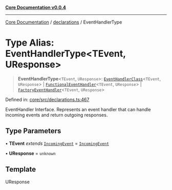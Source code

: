 [**Core Documentation v0.0.4**](../../README.md)

***

[Core Documentation](../../modules.md) / [declarations](../README.md) / EventHandlerType

# Type Alias: EventHandlerType\<TEvent, UResponse\>

> **EventHandlerType**\<`TEvent`, `UResponse`\>: [`EventHandlerClass`](EventHandlerClass.md)\<`TEvent`, `UResponse`\> \| [`FunctionalEventHandler`](FunctionalEventHandler.md)\<`TEvent`, `UResponse`\> \| [`FactoryEventHandler`](FactoryEventHandler.md)\<`TEvent`, `UResponse`\>

Defined in: [core/src/declarations.ts:467](https://github.com/stonemjs/core/blob/e4675fc5d1a8e120fdb4d54e226a2496fdda3681/src/declarations.ts#L467)

EventHandler Interface.
Represents an event handler that can handle incoming events and return outgoing responses.

## Type Parameters

• **TEvent** *extends* [`IncomingEvent`](../../events/IncomingEvent/classes/IncomingEvent.md) = [`IncomingEvent`](../../events/IncomingEvent/classes/IncomingEvent.md)

• **UResponse** = `unknown`

## Template

UResponse

